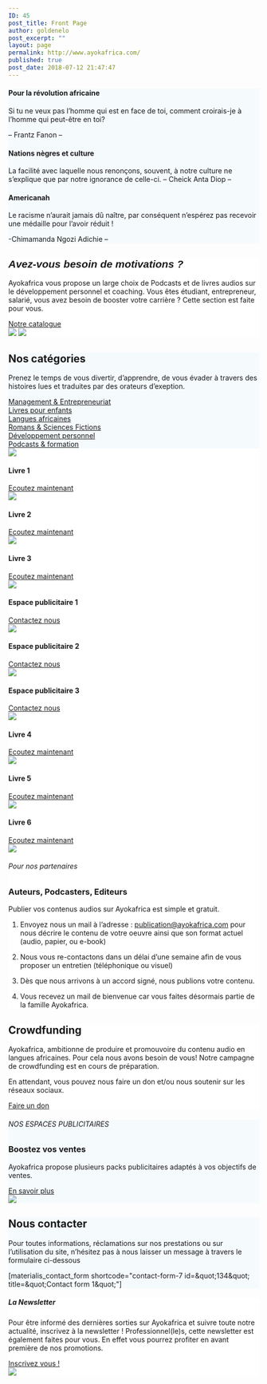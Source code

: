 ```yaml
---
ID: 45
post_title: Front Page
author: goldenelo
post_excerpt: ""
layout: page
permalink: http://www.ayokafrica.com/
published: true
post_date: 2018-07-12 21:47:47
---
```

<div data-label="Overlappable" data-id="overlappable--1" data-export-id="overlappable-5-materialis" data-category="overlappable" class="overlappable-5-materialis content-section content-section-spacing-large" data-overlap="true" id="overlappable-1" style="background-color: #f5fafd; background-image: none;">
<div class="gridContainer">
<div data-type="row" class="row spaced-cols ">
<div class="col-sm-6 col-md-4 ">
<div class="card mdc-elevation--z3 row-card">
<div class="row">
<div class="col-sm-fit icon-col"><i class="color1 icon mdi mdi-book-open-page-variant reverse round big"></i></div>
<div class="col-sm" data-type="column">
<h4 class="color-black">Pour la révolution africaine</h4>
<p class="">Si tu ne veux pas l’homme qui est en face de toi, comment croirais-je à l’homme qui peut-être en toi?


– Frantz Fanon –</p>

</div>
</div>
</div>
</div>
<div class="col-sm-6 col-md-4 ">
<div class="card mdc-elevation--z3 row-card">
<div class="row">
<div class="col-sm-fit icon-col"><i class="color1 icon mdi mdi-audiobook reverse round big"></i></div>
<div class="col-sm" data-type="column">
<h4 class="color-black">Nations nègres et culture</h4>
<p class="">La facilité avec laquelle nous renonçons, souvent, à notre culture ne s’explique que par notre ignorance de celle-ci.
– Cheick Anta Diop –</p>

</div>
</div>
</div>
</div>
<div class="col-sm-6 col-md-4">
<div class="card mdc-elevation--z3 row-card">
<div class="row">
<div class="col-sm-fit icon-col"><i class="color1 icon mdi mdi-book-open-page-variant reverse round big"></i></div>
<div class="col-sm" data-type="column">
<h4 class="color-black">Americanah</h4>
<p class="">Le racisme n’aurait jamais dû naître, par conséquent n’espérez pas recevoir une médaille pour l’avoir réduit !

-Chimamanda Ngozi Adichie –</p>

</div>
</div>
</div>
</div>
</div>
</div>
</div>
<div data-label="About" data-id="about--2" data-export-id="about-4" data-category="about" class="about-4 content-section content-section-spacing-large" id="about-2" style="background-color: #ffffff;">
<div class="gridContainer">
<div class="row middle-sm text-center">
<div class="col-sm-5 space-bottom-xs" data-type="column">
<h2 class=""><span style="font-family: Playfair Display, sans-serif;"><b><i>Avez-vous besoin de motivations ?</i></b></span></h2>
<p class="">Ayokafrica vous propose un large choix de Podcasts et de livres audios sur le développement personnel et coaching.
Vous êtes étudiant, entrepreneur, salarié, vous avez besoin de booster votre carrière ? Cette section est faite pour vous.</p>
<a class="button big color1 mdc-ripple-upgraded" href="http://www.ayokafrica.com/www.ayokafrica.com/catalogue" target="_self" data-cp-link="1" style="--mdc-ripple-fg-size: 120.165px; --mdc-ripple-fg-scale: 1.80854;">Notre catalogue</a>

</div>
<div class="col-sm-7 flexbox center-xs middle-xs image-group-2-img padding-top-bottom"><img class="img-1 rounded mdc-elevation--z10" data-size="250x200" src="http://www.ayokafrica.com/wp-content/uploads/2018/07/cropped-athlete-1840437_1920-1.jpg" /> <img class="img-2 rounded mdc-elevation--z10" data-size="220x170" src="http://www.ayokafrica.com/wp-content/uploads/2018/07/cropped-macbook-2617385_1920-Copie-1.jpg" /></div>
</div>
</div>
</div>
<div data-label="Features" data-id="features--1" data-export-id="features-10-materialis" data-category="features" class="features-10m content-section-spacing-large content-section" id="features-1" style="background-color: #f5fafd;">
<div class="gridContainer">
<div class="row">
<div class="section-title-col" data-type="column">
<h2 class="">Nos catégories</h2>
<p class="">Prenez le temps de vous divertir, d’apprendre, de vous évader à travers des histoires lues et traduites par des orateurs d’exeption.</p>

</div>
</div>
<div class="row ">
<div class="col-md-10 col-md-offset-1 ">
<div class="row space-top spaced-cols content-center-sm" data-type="row">
<div class="col-md-4 col-sm-6 col-sm-offset-0 col-xs-10 col-xs-offset-1">
<div class="card no-radius mdc-elevation--z1 y-move bg-color-white padding-24 bordered" data-type="column"><i class="mdi icon color1 mdi-chart-areaspline reverse round big"></i> <a class="link" href="#" target="_self" data-cp-link="1">Management &amp; Entrepreneuriat</a></div>
</div>
<div class="col-md-4 col-sm-6 col-sm-offset-0 col-xs-10 col-xs-offset-1">
<div class="card no-radius mdc-elevation--z1 y-move bg-color-white padding-24 bordered" data-type="column"><i class="mdi icon color1 mdi-human-child reverse round big"></i> <a class="link" href="#" target="_self" data-cp-link="1">Livres pour enfants</a></div>
</div>
<div class="col-md-4 col-sm-6 col-sm-offset-0 col-xs-10 col-xs-offset-1">
<div class="card no-radius mdc-elevation--z1 y-move bg-color-white padding-24 bordered" data-type="column"><i class="mdi icon color1 mdi-apple-keyboard-command reverse round big"></i> <a class="link" href="#" target="_self" data-cp-link="1">Langues africaines</a></div>
</div>
<div class="col-md-4 col-sm-6 col-sm-offset-0 col-xs-10 col-xs-offset-1">
<div class="card no-radius mdc-elevation--z1 y-move bg-color-white padding-24 bordered" data-type="column"><i class="mdi icon color1 mdi-book-open-page-variant reverse round big"></i> <a class="link" href="#" target="_self" data-cp-link="1">Romans &amp; Sciences Fictions</a></div>
</div>
<div class="col-md-4 col-sm-6 col-sm-offset-0 col-xs-10 col-xs-offset-1">
<div class="card no-radius mdc-elevation--z1 y-move bg-color-white padding-24 bordered" data-type="column"><i class="mdi icon color1 mdi-run-fast reverse round big"></i> <a class="link" href="#" target="_self" data-cp-link="1">Développement personnel</a></div>
</div>
<div class="col-md-4 col-sm-6 col-sm-offset-0 col-xs-10 col-xs-offset-1">
<div class="card no-radius mdc-elevation--z1 y-move bg-color-white padding-24 bordered" data-type="column"><i class="mdi icon color1 mdi-audiobook reverse round big"></i> <a class="link" href="#" target="_self" data-cp-link="1"> Podcasts &amp; formation </a></div>
</div>
</div>
</div>
</div>
</div>
</div>
<div data-label="Portfolio" data-id="portfolio--1" data-export-id="portfolio-1-materialis" data-category="portfolio" class="portfolio-1-materialis content-section" id="portfolio-1" style="background-color: #ffffff;">
<div>
<div class="row text-center" data-type="row" data-fixed="true">
<div class="col-md-4 col-sm-6 col-xs-12 no-gutter-col">
<div class="contentswap-effect" data-hover-fx="portfolio-1">
<div class="initial-image"><img data-size="600x354" src="http://www.ayokafrica.com/wp-content/uploads/2018/08/cropped-7314-gf-1.jpg" /></div>
<div class="overlay bg-color-black"></div>
<div class="swap-inner col-xs-12">
<div class="row full-height-row middle-xs">
<div class="col-xs-12 text-center white-text">
<h4 class="font-500">Livre 1</h4>
<a class="button color-white mdc-ripple-upgraded" href="#" target="_self" data-cp-link="1" style="--mdc-ripple-fg-size: 104.843px; --mdc-ripple-fg-scale: 1.80516;">Ecoutez maintenant</a>

</div>
</div>
</div>
</div>
</div>
<div class="col-md-4 col-sm-6 col-xs-12 no-gutter-col">
<div class="contentswap-effect" data-hover-fx="portfolio-1">
<div class="initial-image"><img data-size="600x354" src="http://www.ayokafrica.com/wp-content/uploads/2018/08/cropped-3838176-5759084.jpg" /></div>
<div class="overlay bg-color-black"></div>
<div class="swap-inner col-xs-12">
<div class="row full-height-row middle-xs">
<div class="col-xs-12 text-center white-text">
<h4 class="font-500">Livre 2</h4>
<a class="button color-white mdc-ripple-upgraded" href="#" target="_self" data-cp-link="1" style="--mdc-ripple-fg-size: 104.843px; --mdc-ripple-fg-scale: 1.80516;">Ecoutez maintenant</a>

</div>
</div>
</div>
</div>
</div>
<div class="col-md-4 col-sm-6 col-xs-12 no-gutter-col">
<div class="contentswap-effect" data-hover-fx="portfolio-1">
<div class="initial-image"><img data-size="600x354" src="http://www.ayokafrica.com/wp-content/uploads/2018/07/cropped-003484-2.jpg" /></div>
<div class="overlay bg-color-black"></div>
<div class="swap-inner col-xs-12">
<div class="row full-height-row middle-xs">
<div class="col-xs-12 text-center white-text">
<h4 class="font-500">Livre 3</h4>
<a class="button color-white mdc-ripple-upgraded" href="#" target="_self" data-cp-link="1" style="--mdc-ripple-fg-size: 104.843px; --mdc-ripple-fg-scale: 1.80516;">Ecoutez maintenant</a>

</div>
</div>
</div>
</div>
</div>
<div class="col-md-4 col-sm-6 col-xs-12 no-gutter-col">
<div class="contentswap-effect" data-hover-fx="portfolio-1">
<div class="initial-image"><img data-size="600x354" src="http://www.ayokafrica.com/wp-content/plugins/materialis-companion/theme-data/materialis/sections/images/image-4.png" /></div>
<div class="overlay bg-color-black"></div>
<div class="swap-inner col-xs-12">
<div class="row full-height-row middle-xs">
<div class="col-xs-12 text-center white-text">
<h4 class="font-500">Espace publicitaire 1</h4>
<a class="button color-white mdc-ripple-upgraded" href="#" target="_self" data-cp-link="1" style="--mdc-ripple-fg-size: 87.4575px; --mdc-ripple-fg-scale: 1.84262;">Contactez nous</a>

</div>
</div>
</div>
</div>
</div>
<div class="col-md-4 col-sm-6 col-xs-12 no-gutter-col">
<div class="contentswap-effect" data-hover-fx="portfolio-1">
<div class="initial-image"><img data-size="600x354" src="http://www.ayokafrica.com/wp-content/plugins/materialis-companion/theme-data/materialis/sections/images/image-5.png" /></div>
<div class="overlay bg-color-black"></div>
<div class="swap-inner col-xs-12">
<div class="row full-height-row middle-xs">
<div class="col-xs-12 text-center white-text">
<h4 class="font-500">Espace publicitaire 2</h4>
<a class="button color-white mdc-ripple-upgraded" href="#" target="_self" data-cp-link="1" style="--mdc-ripple-fg-size: 87.4575px; --mdc-ripple-fg-scale: 1.84262;">Contactez nous</a>

</div>
</div>
</div>
</div>
</div>
<div class="col-md-4 col-sm-6 col-xs-12 no-gutter-col">
<div class="contentswap-effect" data-hover-fx="portfolio-1">
<div class="initial-image"><img data-size="600x354" src="http://www.ayokafrica.com/wp-content/plugins/materialis-companion/theme-data/materialis/sections/images/image-7.png" /></div>
<div class="overlay bg-color-black"></div>
<div class="swap-inner col-xs-12">
<div class="row full-height-row middle-xs">
<div class="col-xs-12 text-center white-text">
<h4 class="font-500">Espace publicitaire 3</h4>
<a class="button color-white mdc-ripple-upgraded" href="#" target="_self" data-cp-link="1" style="--mdc-ripple-fg-size: 87.4575px; --mdc-ripple-fg-scale: 1.84262;">Contactez nous</a>

</div>
</div>
</div>
</div>
</div>
<div class="col-md-4 col-sm-6 col-xs-12 no-gutter-col">
<div class="contentswap-effect" data-hover-fx="portfolio-1">
<div class="initial-image"><img data-size="600x354" src="http://www.ayokafrica.com/wp-content/uploads/2018/07/cropped-headphones-690685_1920-1.jpg" /></div>
<div class="overlay bg-color-black"></div>
<div class="swap-inner col-xs-12">
<div class="row full-height-row middle-xs">
<div class="col-xs-12 text-center white-text">
<h4 class="font-500">Livre 4</h4>
<a class="button color-white mdc-ripple-upgraded" href="#" target="_self" data-cp-link="1" style="--mdc-ripple-fg-size: 104.843px; --mdc-ripple-fg-scale: 1.80516;">Ecoutez maintenant</a>

</div>
</div>
</div>
</div>
</div>
<div class="col-md-4 col-sm-6 col-xs-12 no-gutter-col">
<div class="contentswap-effect" data-hover-fx="portfolio-1">
<div class="initial-image"><img data-size="600x354" src="http://www.ayokafrica.com/wp-content/uploads/2018/07/cropped-music-791187_1920-1.jpg" /></div>
<div class="overlay bg-color-black"></div>
<div class="swap-inner col-xs-12">
<div class="row full-height-row middle-xs">
<div class="col-xs-12 text-center white-text">
<h4 class="font-500">Livre 5</h4>
<a class="button color-white mdc-ripple-upgraded" href="#" target="_self" data-cp-link="1" style="--mdc-ripple-fg-size: 104.843px; --mdc-ripple-fg-scale: 1.80516;">Ecoutez maintenant</a>

</div>
</div>
</div>
</div>
</div>
<div class="col-md-4 col-sm-6 col-xs-12 no-gutter-col">
<div class="contentswap-effect" data-hover-fx="portfolio-1">
<div class="initial-image"><img data-size="600x354" src="http://www.ayokafrica.com/wp-content/uploads/2018/07/cropped-afrique_noire-1.jpg" /></div>
<div class="overlay bg-color-black"></div>
<div class="swap-inner col-xs-12">
<div class="row full-height-row middle-xs">
<div class="col-xs-12 text-center white-text">
<h4 class="font-500">Livre 6</h4>
<a class="button color-white mdc-ripple-upgraded" href="#" target="_self" data-cp-link="1" style="--mdc-ripple-fg-size: 104.843px; --mdc-ripple-fg-scale: 1.80516;">Ecoutez maintenant</a>

</div>
</div>
</div>
</div>
</div>
</div>
</div>
</div>
<div data-label="Content" data-id="content--1" data-export-id="content-7-materialis" data-category="content" class="content-7m content-section-spacing-large content-section" id="content-1" style="background-color: #ffffff; background-image: none;">
<div class="gridContainer">
<div class="row middle-sm">
<div class="col-md-6 col-xs-12 col-sm-6 col-padding-small-xs"><img class="mdc-elevation--z13 img-rounded" src="http://www.ayokafrica.com/wp-content/uploads/2018/07/cropped-619-07998034en_Masterfile-3.jpg" /></div>
<div class="col-md-5 col-md-offset-1 col-xs-12 col-sm-6 content-left-sm col-padding-small-xs" data-type="column">
<h6 class="upper">Pour nos partenaires</h6>
<h3 class="space-bottom">Auteurs, Podcasters, Editeurs</h3>
<p class="space-top">Publier vos contenus audios sur Ayokafrica est simple et gratuit.

1. Envoyez nous un mail à l’adresse : publication@ayokafrica.com pour nous décrire le contenu de votre oeuvre ainsi que son format actuel (audio, papier, ou e-book)
2. Nous vous re-contactons dans un délai d’une semaine afin de vous proposer un entretien (téléphonique ou visuel)
3. Dès que nous arrivons à un accord signé, nous publions votre contenu.

5. Vous recevez un mail de bienvenue car vous faites désormais partie de la famille Ayokafrica.</p>

</div>
</div>
</div>
</div>
<div data-label="Cta" data-id="cta--1" data-export-id="cta-1-materialis" data-category="cta" class="content-relative content-section content-section-spacing-large cta-1-materialis section-title-col-white-text" id="cta-1" data-parallax-depth="20" data-ovid="1" style="background-color: #ffffff; background-image: url('http://www.ayokafrica.com/wp-content/uploads/2018/07/headphones-338492_1920.jpg'); background-size: cover; background-position: center top;">
<div class="">
<div class="row text-center col-sm-padding-medium">
<div class="col-md-6 col-md-offset-3 col-xs-10 col-xs-offset-1 card mdc-elevation--z3 box-padding-lr-small">
<div data-type="column" class="">
<h2 class="">Crowdfunding</h2>
<p class="">Ayokafrica, ambitionne de produire et promouvoire du contenu audio en langues africaines. Pour cela nous avons besoin de vous!
Notre campagne de crowdfunding est en cours de préparation.

En attendant, vous pouvez nous faire un don et/ou nous soutenir sur les réseaux sociaux.</p>
<a class="button big color1 mdc-elevation--z1 mdc-ripple-upgraded" href="http://www.ayokafrica.com/www.ayokafrica.com/donations/don_ayoka" target="_self" data-cp-link="1" style="--mdc-ripple-fg-size: 103.657px; --mdc-ripple-fg-scale: 1.84151;">Faire un don</a>

</div>
</div>
</div>
</div>
</div>
<div data-label="Content" data-id="content--2" data-export-id="content-8-materialis" data-category="content" class="content-8m content-section-spacing-large content-section" id="content-2" style="background-color: #f5fafd;">
<div class="gridContainer">
<div class="row middle-sm">
<div class="col-md-5 col-xs-12 col-sm-6 space-bottom-xs" data-type="column">
<h6 class="upper">NOS ESPACES PUBLICITAIRES</h6>
<h3 class="">Boostez vos ventes</h3>
<p class="space-top">Ayokafrica propose plusieurs packs publicitaires adaptés à vos objectifs de ventes.</p>
<a href="http://www.ayokafrica.com/www.ayokafrica.com/nos-offres" class="button read-more link color1 space-top negative-margin mdc-ripple-upgraded" target="_self" data-cp-link="1" style="position: relative; top: 0px; --mdc-ripple-fg-translate-start: -98.3963px, -94.4338px; --mdc-ripple-fg-translate-end: 63.6225px, -75.4338px; left: 0px; --mdc-ripple-fg-size: 78.8025px; --mdc-ripple-fg-scale: 1.86915;">En savoir plus<i class="mdi mdi-arrow-right-thick"></i></a>

</div>
<div class="col-md-6 col-md-offset-1 col-xs-12 col-sm-6"><img class="mdc-elevation--z9 rounded" src="http://www.ayokafrica.com/wp-content/uploads/2018/07/cropped-digital-marketing-1433427_1920-1.jpg" /></div>
</div>
</div>
</div>
<div data-label="Contact" data-id="contact--1" data-export-id="contact-1" data-category="contact" class="contact-1 content-section content-section-spacing-large content-relative white-text" data-parallax-depth="20" id="contact-1" style="background-color: #f5fafd; background-image: url('http://www.ayokafrica.com/wp-content/uploads/2018/07/headphones-338492_1920.jpg'); background-size: cover; background-position: center top;">
<div class="gridContainer">
<div class="row text-center">
<div class="section-title-col" data-type="column">
<h2 class="">Nous contacter</h2>
<p class="lead">Pour toutes informations, réclamations sur nos prestations ou sur l’utilisation du site, n’hésitez pas à nous laisser un message à travers le formulaire ci-dessous</p>

</div>
</div>
<div class="row text-center">
<div class="col-xs-12 col-sm-8 col-sm-offset-2 contact-form-wrapper inline-info">
<div class="card mdc-elevation--z3 col-padding-top">
<div class="dark-text" data-content-shortcode="materialis_contact_form shortcode=&quot;contact-form-7 id=&amp;amp;quot;134&amp;amp;quot; title=&amp;amp;quot;Contact form 1&amp;amp;quot;&quot;" data-editable="true">[materialis_contact_form shortcode="contact-form-7 id=&amp;quot;134&amp;quot; title=&amp;quot;Contact form 1&amp;quot;"]</div>
</div>
</div>
</div>
</div>
</div>
<div data-label="About" data-id="about--3" data-export-id="about-10" data-category="about" class="about-10 content-section content-section-spacing-large" id="about-3" style="background-color: #ffffff;">
<div class="gridContainer">
<div class="row middle-sm text-center">
<div class="col-sm-5 space-bottom-xs content-column" data-type="column">
<h5 class="">La Newsletter</h5>
<p class="">Pour être informé des dernières sorties sur Ayokafrica et suivre toute notre actualité, inscrivez à la newsletter !
Professionnel(le)s, cette newsletter est également faites pour vous. En effet vous pourrez profiter en avant première de nos promotions.</p>
<a class="button big color1 mdc-ripple-upgraded" href="http://www.ayokafrica.com/newsletter" target="_self" data-cp-link="1" style="--mdc-ripple-fg-size: 117.773px; --mdc-ripple-fg-scale: 1.8126;">Inscrivez vous !</a>

</div>
<div class="col-sm-7 flexbox middle-xs center-xs">
<div class="overlay-box middle-xs center-xs flexbox box-image">
<div class="overlay-box-offset offset-border mdc-elevation--z5 border-color1 hide-xs border-radius-8 max-image"></div>
<img class="mdc-elevation--z10 rounded max-image" data-size="480x700" src="http://www.ayokafrica.com/wp-content/uploads/2018/07/cropped-phone-869669_1920-1.jpg" />

</div>
</div>
</div>
</div>
</div>